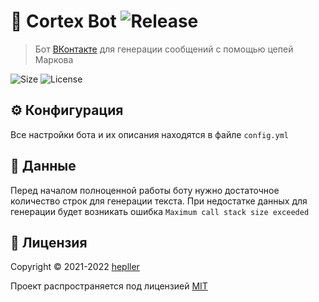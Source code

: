 # 🧠 Cortex Bot ![Release](https://img.shields.io/github/v/release/hepller/cortex-bot)

> Бот [ВКонтакте](https://vk.com) для генерации сообщений с помощью цепей Маркова

![Size](https://img.shields.io/github/repo-size/hepller/cortex-bot)
![License](https://img.shields.io/github/license/hepller/cortex-bot)

## ⚙ Конфигурация

Все настройки бота и их описания находятся в файле `config.yml`

## 💾 Данные

Перед началом полноценной работы боту нужно достаточное количество строк для генерации текста. При недостатке данных для генерации будет возникать ошибка `Maximum call stack size exceeded`

## 📄 Лицензия

Copyright © 2021-2022 [hepller](https://github.com/hepller)

Проект распространяется под лицензией [MIT](license)
